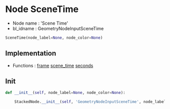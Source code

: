 # Node SceneTime

- Node name : 'Scene Time'
- bl_idname : GeometryNodeInputSceneTime


``` python
SceneTime(node_label=None, node_color=None)
```
## Implementation

- Functions : [frame](/docs/GeoNodes/GeoNodes.md#frame) [scene_time](/docs/GeoNodes/GeoNodes.md#scene_time) [seconds](/docs/GeoNodes/GeoNodes.md#seconds)

## Init

``` python
def __init__(self, node_label=None, node_color=None):

    StackedNode.__init__(self, 'GeometryNodeInputSceneTime', node_label=node_label, node_color=node_color)
```
